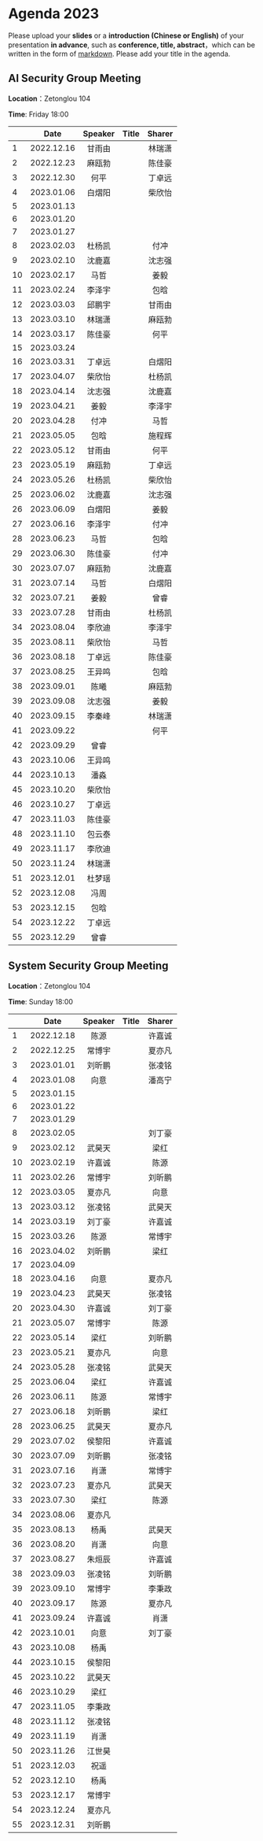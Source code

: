 

# Agenda 2023
Please upload your **slides** or a **introduction (Chinese or English)** of your presentation **in advance**,
such as **conference, title, abstract**，which can be written in the form of [markdown](http://sspai.com/25137). Please add your title in the agenda.


## AI Security Group Meeting
**Location**：Zetonglou 104

**Time**: Friday 18:00

<div id="ai-sec">

||Date|Speaker|Title|Sharer|
|---|:---:|:---:|:---:|:---:| 
|1|2022.12.16|甘雨由||林瑞潇|
|2|2022.12.23|麻瓯勃||陈佳豪|
|3|2022.12.30|何平||丁卓远|
|4|2023.01.06|白熠阳||柴欣怡|
|5|2023.01.13||||
|6|2023.01.20||||
|7|2023.01.27||||
|8|2023.02.03|杜杨凯||付冲|
|9|2023.02.10|沈鹿嘉||沈志强|
|10|2023.02.17|马哲||姜毅|
|11|2023.02.24|李泽宇||包晗|
|12|2023.03.03|邱鹏宇||甘雨由|
|13|2023.03.10|林瑞潇||麻瓯勃|
|14|2023.03.17|陈佳豪||何平|
|15|2023.03.24||||
|16|2023.03.31|丁卓远||白熠阳|
|17|2023.04.07|柴欣怡||杜杨凯|
|18|2023.04.14|沈志强||沈鹿嘉|
|19|2023.04.21|姜毅||李泽宇|
|20|2023.04.28|付冲||马哲|
|21|2023.05.05|包晗||施程辉|
|22|2023.05.12|甘雨由||何平|
|23|2023.05.19|麻瓯勃||丁卓远|
|24|2023.05.26|杜杨凯||柴欣怡|
|25|2023.06.02|沈鹿嘉||沈志强|
|26|2023.06.09|白熠阳||姜毅|
|27|2023.06.16|李泽宇||付冲|
|28|2023.06.23|马哲||包晗|
|29|2023.06.30|陈佳豪||付冲|
|30|2023.07.07|麻瓯勃||沈鹿嘉|
|31|2023.07.14|马哲||白熠阳|
|32|2023.07.21|姜毅||曾睿|
|33|2023.07.28|甘雨由||杜杨凯|
|34|2023.08.04|李欣迪||李泽宇|
|35|2023.08.11|柴欣怡||马哲|
|36|2023.08.18|丁卓远||陈佳豪|
|37|2023.08.25|王异鸣||包晗|
|38|2023.09.01|陈曦||麻瓯勃|
|39|2023.09.08|沈志强||姜毅|
|40|2023.09.15|李秦峰||林瑞潇|
|41|2023.09.22|||何平|
|42|2023.09.29|曾睿|||
|43|2023.10.06|王异鸣|||
|44|2023.10.13|潘淼|||
|45|2023.10.20|柴欣怡|||
|46|2023.10.27|丁卓远|||
|47|2023.11.03|陈佳豪|||
|48|2023.11.10|包云泰||
|49|2023.11.17|李欣迪|||
|50|2023.11.24|林瑞潇|||
|51|2023.12.01|杜梦瑶|||
|52|2023.12.08|冯周|||
|53|2023.12.15|包晗|||
|54|2023.12.22|丁卓远|||
|55|2023.12.29|曾睿|||



<!--
pending: 
except: ['张曜', '王博', '杜林康', '虞楚尔', '杜天宇', '王粒', '伍一鸣', '张云若', '高向珊', '唐嘉蔚', '施程辉', ]
in: ['李泽宇', '甘雨由', '林瑞潇', '付之笑', '包晗', '何平', '邱鹏宇', '马哲', '白熠阳', '姜毅', '段宇萱', '沈鹿嘉', '杜杨凯', '付冲', '麻瓯博', '叶童', '沈志强', '柴欣怡', '丁卓远', '陈佳豪']

-->
</div>

## System Security Group Meeting
**Location**：Zetonglou 104

**Time**: Sunday 18:00

<div id="system-sec">

||Date|Speaker|Title|Sharer|
|---|:---:|:---:|:---:|:---:|
|1|2022.12.18|陈源||许嘉诚|
|2|2022.12.25|常博宇||夏亦凡|
|3|2023.01.01|刘昕鹏||张凌铭|
|4|2023.01.08|向意||潘高宁|
|5|2023.01.15||||
|6|2023.01.22||||
|7|2023.01.29||||
|8|2023.02.05|||刘丁豪|
|9|2023.02.12|武昊天||梁红|
|10|2023.02.19|许嘉诚||陈源|
|11|2023.02.26|常博宇||刘昕鹏|
|12|2023.03.05|夏亦凡||向意|
|13|2023.03.12|张凌铭||武昊天|
|14|2023.03.19|刘丁豪||许嘉诚|
|15|2023.03.26|陈源||常博宇|
|16|2023.04.02|刘昕鹏||梁红|
|17|2023.04.09|||
|18|2023.04.16|向意||夏亦凡|
|19|2023.04.23|武昊天||张凌铭|
|20|2023.04.30|许嘉诚||刘丁豪|
|21|2023.05.07|常博宇||陈源|
|22|2023.05.14|梁红||刘昕鹏|
|23|2023.05.21|夏亦凡||向意|
|24|2023.05.28|张凌铭||武昊天|
|25|2023.06.04|梁红||许嘉诚|
|26|2023.06.11|陈源||常博宇|
|27|2023.06.18|刘昕鹏||梁红|
|28|2023.06.25|武昊天||夏亦凡|
|29|2023.07.02|侯黎阳||许嘉诚|
|30|2023.07.09|刘昕鹏||张凌铭|
|31|2023.07.16|肖潇||常博宇|
|32|2023.07.23|夏亦凡||武昊天|
|33|2023.07.30|梁红||陈源|
|34|2023.08.06|夏亦凡|||
|35|2023.08.13|杨禹||武昊天|
|36|2023.08.20|肖潇||向意|
|37|2023.08.27|朱烜辰||许嘉诚|
|38|2023.09.03|张凌铭||刘昕鹏|
|39|2023.09.10|常博宇||李秉政|
|40|2023.09.17|陈源||夏亦凡|
|41|2023.09.24|许嘉诚||肖潇|
|42|2023.10.01|向意||刘丁豪|
|43|2023.10.08|杨禹|||
|44|2023.10.15|侯黎阳|||
|45|2023.10.22|武昊天|||
|46|2023.10.29|梁红|||
|47|2023.11.05|李秉政|||
|48|2023.11.12|张凌铭|||
|49|2023.11.19|肖潇|||
|50|2023.11.26|江世昊|||
|51|2023.12.03|祝遥|||
|52|2023.12.10|杨禹|||
|53|2023.12.17|常博宇|||
|54|2023.12.24|夏亦凡|||
|55|2023.12.31|刘昕鹏|||

<!--
pending: 
except: ['卢令令',]
in: ['刘丁豪', '许嘉诚', '夏亦凡', '刘昕鹏', '梁红', '常博宇', '侯黎阳', '向意', '张凌铭', '陈源', '王琴应', '潘高宁', '陈安莹', '武昊天']
-->
  
</div>


